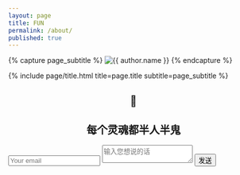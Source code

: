 ```yaml
---
layout: page
title: FUN
permalink: /about/
published: true
---
```


<div class="page" markdown="1">

{% capture page_subtitle %}
<img
    class="me"
    alt="{{ author.name }}"
    src="{{ site.author.photo | relative_url }}"
    srcset="{{ site.author.photo2x | relative_url }} 2x"
/>
{% endcapture %}

{% include page/title.html title=page.title subtitle=page_subtitle %}

## <center>🤨</center>

## <center>每个灵魂都半人半鬼</center>

<form method="POST" action="https://formspree.io/YOUREMAILHERE">
  <input type="email" name="email" placeholder="Your email">
  <textarea name="message" placeholder="输入您想说的话"></textarea>
  <button type="submit">发送</button>
</form>

</div>
